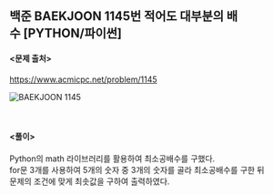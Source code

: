 ## 백준 BAEKJOON 1145번 적어도 대부분의 배수 [PYTHON/파이썬]

#### <문제 출처><br>
https://www.acmicpc.net/problem/1145

![BAEKJOON 1145](https://img1.daumcdn.net/thumb/R1280x0/?scode=mtistory2&fname=https%3A%2F%2Fblog.kakaocdn.net%2Fdn%2FbvvSKN%2FbtsK9VdQQRl%2FgxGKxd2TTmykmeW5KFukTk%2Fimg.png)

<br>

#### <풀이><br>

Python의 math 라이브러리를 활용하여 최소공배수를 구했다.  
for문 3개를 사용하여 5개의 숫자 중 3개의 숫자를 골라 최소공배수를 구한 뒤  
문제의 조건에 맞게 최솟값을 구하여 출력하였다.  